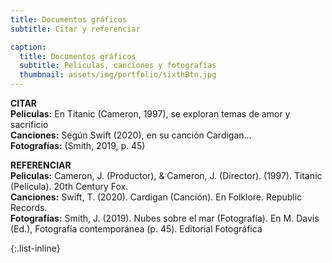 ```yaml
---
title: Documentos gráficos
subtitle: Citar y referenciar

caption: 
  title: Documentos gráficos
  subtitle: Peliculas, canciones y fotografías
  thumbnail: assets/img/portfolio/sixthBtn.jpg
---
```

  **CITAR**    
  **Peliculas:** En Titanic (Cameron, 1997), se exploran temas de amor y sacrificio  
  **Canciones:** Según Swift (2020), en su canción Cardigan...  
  **Fotografías:** (Smith, 2019, p. 45)  
  
  **REFERENCIAR**  
  **Peliculas:** Cameron, J. (Productor), & Cameron, J. (Director). (1997). Titanic (Película). 20th Century Fox.  
  **Canciones:** Swift, T. (2020). Cardigan (Canción). En Folklore. Republic Records.  
  **Fotografías:** Smith, J. (2019). Nubes sobre el mar (Fotografía). En M. Davis (Ed.), Fotografía contemporánea (p. 45). Editorial Fotográfica  


{:.list-inline}
